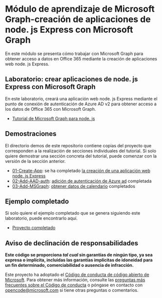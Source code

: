 # <a name="microsoft-graph-training-module---build-nodejs-express-apps-with-microsoft-graph"></a>Módulo de aprendizaje de Microsoft Graph-creación de aplicaciones de node. js Express con Microsoft Graph

En este módulo se presenta cómo trabajar con Microsoft Graph para obtener acceso a datos en Office 365 mediante la creación de aplicaciones web node. js Express.

## <a name="lab---build-nodejs-express-apps-with-microsoft-graph"></a>Laboratorio: crear aplicaciones de node. js Express con Microsoft Graph

En este laboratorio, creará una aplicación web node. js Express mediante el punto de conexión de autenticación de Azure AD v2 para obtener acceso a los datos de Office 365 con Microsoft Graph.

- [Tutorial de Microsoft Graph para node. js](https://docs.microsoft.com/graph/training/node-tutorial)

## <a name="demos"></a>Demostraciones

El [](./Demos) directorio demos de este repositorio contiene copias del proyecto que corresponden a la realización de secciones individuales del tutorial. Si solo quiere demostrar una sección concreta del tutorial, puede comenzar con la versión de la sección anterior.

- [01-Create-App](Demos/01-create-app): se ha completado [la creación de una aplicación web node. js Express](https://docs.microsoft.com/graph/training/node-tutorial?tutorial-step=1)
- [02-Add-AAD-auth](Demos/02-add-aad-auth): [adición de autenticación de Azure ad](https://docs.microsoft.com/graph/training/node-tutorial?tutorial-step=3) completada
- [03-Add-MSGraph](Demos/03-add-msgraph): [obtener datos de calendario](https://docs.microsoft.com/graph/training/node-tutorial?tutorial-step=4) completados

## <a name="completed-sample"></a>Ejemplo completado

Si solo quiere el ejemplo completado que se genera siguiendo este laboratorio, puede encontrarlo aquí.

- [Proyecto completado](Demos/03-add-msgraph)

## <a name="disclaimer"></a>Aviso de declinación de responsabilidades

**Este código se proporciona *tal cual* sin garantías de ningún tipo, ya sea expresa o implícita, incluidas las garantías implícitas de idoneidad para un fin determinado, comerciabilidad o ausencia de infracción.**

Este proyecto ha adoptado el [Código de conducta de código abierto de Microsoft](https://opensource.microsoft.com/codeofconduct/). Para obtener más información, consulte las [preguntas más frecuentes sobre el Código de conducta](https://opensource.microsoft.com/codeofconduct/faq/) o póngase en contacto con [opencode@microsoft.com](mailto:opencode@microsoft.com) si tiene otras preguntas o comentarios.